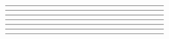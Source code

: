 *********   **          *********                   *********   *       *   **      *   *********   *********   * *
*       *   *   **      *                           *           *       *   * *     *   *       *   *       *   *    *
*           *       *   *                           *           *       *   *  *    *   *       *   *       *   *      *
*           *       *   *             ********      *********   *       *   *   *   *   * ***** *   * ***** *   *  **
*    ****   *       *   *    ****                   *           *       *   *    *  *   *       *   *       *   *      *
*       *   *   **      *       *                   *           *       *   *     * *   *       *   *       *   *    *
*********   **          *********                   *           *********   *      **   *       *   *       *   *  *
